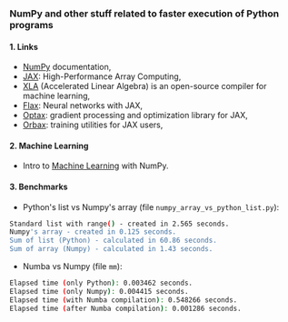 ### NumPy and other stuff related to faster execution of Python programs

#### 1. Links
  - [NumPy](https://numpy.org/doc/stable/index.html) documentation,
  - [JAX](https://jax.readthedocs.io/en/latest/index.html): High-Performance Array Computing,
  - [XLA](https://openxla.org/xla) (Accelerated Linear Algebra) is an open-source compiler for machine learning,
  - [Flax](https://flax.readthedocs.io/en/latest/): Neural networks with JAX,
  - [Optax](https://optax.readthedocs.io/en/latest/): gradient processing and optimization library for JAX,
  - [Orbax](https://orbax.readthedocs.io/en/latest/): training utilities for JAX users,

#### 2. Machine Learning
  - Intro to [Machine Learning](https://python-course.eu/machine-learning/) with NumPy.

#### 3. Benchmarks
  - Python's list vs Numpy's array (file `numpy_array_vs_python_list.py`):    
```bash
Standard list with range() - created in 2.565 seconds.
Numpy's array - created in 0.125 seconds.
Sum of list (Python) - calculated in 60.86 seconds.
Sum of array (Numpy) - calculated in 1.43 seconds.
```

  - Numba vs Numpy (file `mm`):  
```bash
Elapsed time (only Python): 0.003462 seconds.
Elapsed time (only Numpy): 0.004415 seconds.
Elapsed time (with Numba compilation): 0.548266 seconds.
Elapsed time (after Numba compilation): 0.001286 seconds.

```
